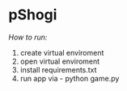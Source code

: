 # pShogi

*How to run:*
1. create virtual enviroment
2. open virtual enviroment
3. install requirements.txt
4. run app via - python game.py
